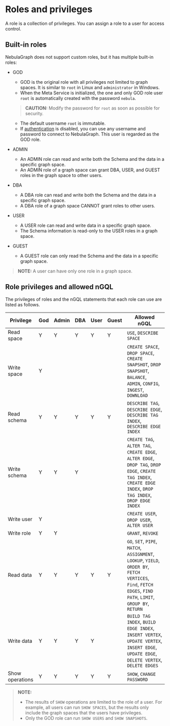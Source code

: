 # Roles and privileges

A role is a collection of privileges. You can assign a role to a user for access control.

## Built-in roles

NebulaGraph does not support custom roles, but it has multiple built-in roles:

* GOD
  * GOD is the original role with all privileges not limited to graph spaces. It is similar to `root` in Linux and `administrator` in Windows.
  * When the Meta Service is initialized, the one and only GOD role user `root` is automatically created with the password `nebula`.
  > **CAUTION:** Modify the password for `root` as soon as possible for security.
  * The default username `root` is immutable.
  * If [authentication](1.authentication.md) is disabled, you can use any username and password to connect to NebulaGraph. This user is regarded as the GOD role.

* ADMIN
  * An ADMIN role can read and write both the Schema and the data in a specific graph space.
  * An ADMIN role of a graph space can grant DBA, USER, and GUEST roles in the graph space to other users.

* DBA
  * A DBA role can read and write both the Schema and the data in a specific graph space.
  * A DBA role of a graph space CANNOT grant roles to other users.

* USER
  * A USER role can read and write data in a specific graph space.
  * The Schema information is read-only to the USER roles in a graph space.

* GUEST
  * A GUEST role can only read the Schema and the data in a specific graph space.

> **NOTE:** A user can have only one role in a graph space.

## Role privileges and allowed nGQL

The privileges of roles and the nGQL statements that each role can use are listed as follows.

Privilege|God|Admin|DBA|User|Guest|Allowed nGQL|
|-|-|-|-|-|-|-|
|Read space|Y|Y|Y|Y|Y|`USE`, `DESCRIBE SPACE`|
|Write space|Y|||||`CREATE SPACE`, `DROP SPACE`, `CREATE SNAPSHOT`, `DROP SNAPSHOT`, `BALANCE`, `ADMIN`, `CONFIG`, `INGEST`, `DOWNLOAD`|
|Read schema|Y|Y|Y|Y|Y|`DESCRIBE TAG`, `DESCRIBE EDGE`, `DESCRIBE TAG INDEX`, `DESCRIBE EDGE INDEX`|
|Write schema|Y|Y|Y|||`CREATE TAG`, `ALTER TAG`, `CREATE EDGE`, `ALTER EDGE`, `DROP TAG`, `DROP EDGE`, `CREATE TAG INDEX`, `CREATE EDGE INDEX`, `DROP TAG INDEX`, `DROP EDGE INDEX`|
|Write user|Y|||||`CREATE USER`, `DROP USER`, `ALTER USER`|
|Write role|Y|Y||||`GRANT`, `REVOKE`|
|Read data|Y|Y|Y|Y|Y|`GO`, `SET`, `PIPE`, `MATCH`, `ASSIGNMENT`, `LOOKUP`, `YIELD`, `ORDER BY`, `FETCH VERTICES`, `Find`, `FETCH EDGES`, `FIND PATH`, `LIMIT`, `GROUP BY`, `RETURN`|
|Write data|Y|Y|Y|Y||`BUILD TAG INDEX`, `BUILD EDGE INDEX`, `INSERT VERTEX`, `UPDATE VERTEX`, `INSERT EDGE`, `UPDATE EDGE`, `DELETE VERTEX`, `DELETE EDGES`|
|Show operations|Y|Y|Y|Y|Y|`SHOW`, `CHANGE PASSWORD`|

> **NOTE:**
>
> * The results of `SHOW` operations are limited to the role of a user. For example, all users can run `SHOW SPACES`, but the results only include the graph spaces that the users have privileges.
> * Only the GOD role can run `SHOW USERS` and `SHOW SNAPSHOTS`.
